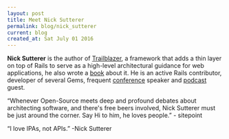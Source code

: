 ```yaml
---
layout: post
title: Meet Nick Sutterer
permalink: blog/nick_sutterer
current: blog
created_at: Sat July 01 2016
---
```


**Nick Sutterer** is the author of [Trailblazer](http://trailblazer.to/), a framework that adds a thin layer on top of Rails to serve as a high-level architectural guidance for web applications, he also wrote a [book](https://leanpub.com/u/apotonick) about it. He is an active Rails contributor, developer of several Gems, frequent [conference](https://www.youtube.com/watch?v=PJZQkqn8g4U) speaker and [podcast](https://devchat.tv/ruby-rogues/206-rr-trailblazer-with-nick-sutterer) guest.

“Whenever Open-Source meets deep and profound debates about architecting software, and there's free beers involved, Nick Sutterer must be just around the corner. Say Hi to him, he loves people.” - sitepoint

“I love IPAs, not APIs.” -Nick Sutterer
